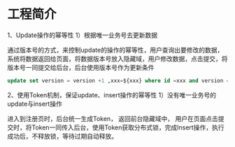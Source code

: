 # 工程简介

1、Update操作的幂等性
1）根据唯一业务号去更新数据

通过版本号的方式，来控制update的操作的幂等性，用户查询出要修改的数据，系统将数据返回给页面，将数据版本号放入隐藏域，用户修改数据，点击提交，将版本号一同提交给后台，后台使用版本号作为更新条件

```sql
update set version = version +1 ,xxx=${xxx} where id =xxx and version = ${version};
```

2、使用Token机制，保证update、insert操作的幂等性
1）没有唯一业务号的update与insert操作

进入到注册页时，后台统一生成Token， 返回前台隐藏域中，
用户在页面点击提交时，将Token一同传入后台，使用Token获取分布式锁，完成Insert操作，执行成功后，不释放锁，等待过期自动释放。

